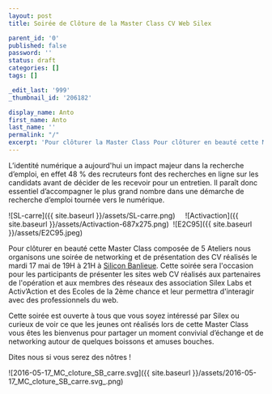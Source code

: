 ```yaml
---
layout: post
title: Soirée de Clôture de la Master Class CV Web Silex

parent_id: '0'
published: false
password: ''
status: draft
categories: []
tags: []

_edit_last: '999'
_thumbnail_id: '206182'

display_name: Anto
first_name: Anto
last_name: ''
permalink: "/"
excerpt: 'Pour clôturer la Master Class Pour clôturer en beauté cette Master Class composée de 5 Ateliers nous organisons une soirée de networking et de présentation des CV réalisés le mardi 17 mai de 19H à 21H à Silicon Banlieue. composée de 5 Ateliers nous organisons une soirée de networking et de présentation des CV réalisés le mardi 17 mai de 19H à 21H à Silicon Banlieue. '
---
```


L’identité numérique a aujourd'hui un impact majeur dans la recherche d’emploi, en effet 48 % des recruteurs font des recherches en ligne sur les candidats avant de décider de les recevoir pour un entretien. Il paraît donc essentiel d’accompagner le plus grand nombre dans une démarche de recherche d’emploi tournée vers le numérique.



![SL-carre]({{ site.baseurl }}/assets/SL-carre.png)     ![Activaction]({{ site.baseurl }}/assets/Activaction-687x275.png)  ![E2C95]({{ site.baseurl }}/assets/E2C95.jpeg)

Pour clôturer en beauté cette Master Class composée de 5 Ateliers nous organisons une soirée de networking et de présentation des CV réalisés le mardi 17 mai de 19H à 21H à [Silicon Banlieue](http://www.siliconbanlieue.fr/). Cette soirée sera l'occasion pour les participants de présenter les sites web CV réalisés aux partenaires de l'opération et aux membres des réseaux des association Silex Labs et Activ’Action et des Ecoles de la 2ème chance et leur permettra d'interagir avec des professionnels du web.

Cette soirée est ouverte à tous que vous soyez intéressé par Silex ou curieux de voir ce que les jeunes ont réalisés lors de cette Master Class vous êtes les bienvenus pour partager un moment convivial d’échange et de networking autour de quelques boissons et amuses bouches.

Dites nous si vous serez des nôtres !

![2016-05-17_MC_cloture_SB_carre.svg]({{ site.baseurl }}/assets/2016-05-17_MC_cloture_SB_carre.svg_.png)